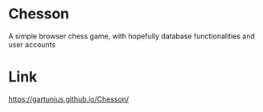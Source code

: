 # Chesson
A simple browser chess game, with hopefully database functionalities and user accounts

Link
====
https://gartunius.github.io/Chesson/
